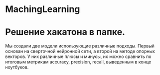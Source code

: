 # MachingLearning
# Решение хакатона в папке.
Мы создали две модели использующие различные подходы. Первый основан на сверточной нейронной сети, а второй на методе опорных векторов. У них различные плюсы и минусы, их можно сравнить по итоговым метрикам accuracy, precision, recall, выведенным в конце ноутбуков.
